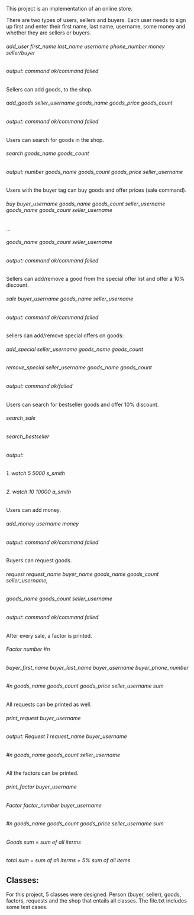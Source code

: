 This project is an implementation of an online store.

There are two types of users, sellers and buyers. 
Each user needs to sign up first and enter their first name, last name, username, some money and whether they are sellers or buyers. 
 ###### *add_user first_name last_name username phone_number money seller/buyer*
###### *output: command ok/command failed* 

Sellers can add goods, to the shop. 
###### *add_goods seller_username goods_name goods_price goods_count*
###### *output: command ok/command failed*

Users can search for goods in the shop.
###### *search goods_name goods_count*
###### *output: number goods_name goods_count goods_price seller_username*

Users with the buyer tag can buy goods and offer prices (sale command). 
###### *buy buyer_username goods_name goods_count seller_username goods_name goods_count seller_username* 
...
###### *goods_name goods_count seller_username* 
###### *output: command ok/command failed*

Sellers can add/remove a good from the special offer list and offer a 10% discount. 
###### *sale buyer_username goods_name seller_username* 
###### *output: command ok/command failed*

sellers can add/remove special offers on goods:
###### *add_special seller_username goods_name goods_count*  
###### *remove_special seller_username goods_name goods_count*
###### *output: command ok/failed*

Users can search for bestseller goods and offer 10% discount.
###### *search_sale*
###### *search_bestseller*
###### *output:* 
###### *1. watch 5 5000 s_smith*
###### *2. watch 10 10000 a_smith*

Users can add money. 
###### *add_money username money*
###### *output: command ok/command failed*

Buyers can request goods.
###### *request request_name buyer_name goods_name goods_count seller_username,* 
###### *goods_name goods_count seller_username*
###### *output: command ok/command failed*

After every sale, a factor is printed. 
###### *Factor number #n*
###### *buyer_first_name buyer_last_name buyer_username buyer_phone_number* 
###### *#n goods_name goods_count goods_price seller_username sum*

All requests can be printed as well. 
###### *print_request buyer_username*
###### *output: Request 1 request_name buyer_username* 
###### *#n goods_name goods_count seller_username*

All the factors can be printed. 
###### *print_factor buyer_username*
###### *Factor factor_number buyer_username*
###### *#n goods_name goods_count goods_price seller_username sum*
###### *Goods sum = sum of all iterms*
###### *total sum = sum of all iterms + 5% sum of all items*

## Classes:
For this project, 5 classes were designed. Person (buyer, seller), goods, factors, requests and the shop that entails all classes. 
The file.txt includes some test cases. 


